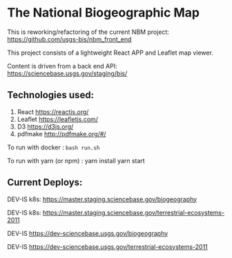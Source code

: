 # The National Biogeographic Map

This is reworking/refactoring of the current NBM project:
https://github.com/usgs-bis/nbm_front_end


This project consists of a lightweight React APP and Leaflet map viewer.

Content is driven from a back end API:
https://sciencebase.usgs.gov/staging/bis/

## Technologies used:
1. React https://reactjs.org/
2. Leaflet https://leafletjs.com/
3. D3 https://d3js.org/
4. pdfmake http://pdfmake.org/#/

To run with docker : `bash run.sh`

To run with yarn (or npm) : yarn install yarn start

## Current Deploys:
DEV-IS k8s: https://master.staging.sciencebase.gov/biogeography

DEV-IS k8s: https://master.staging.sciencebase.gov/terrestrial-ecosystems-2011

DEV-IS https://dev-sciencebase.usgs.gov/biogeography

DEV-IS https://dev-sciencebase.usgs.gov/terrestrial-ecosystems-2011

